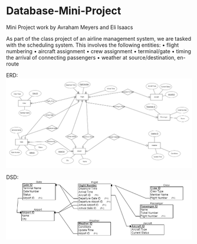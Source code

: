 # Database-Mini-Project
Mini Project work by Avraham Meyers and Eli Isaacs

As part of the class project of an airline management system, we are tasked with the scheduling system.
This involves the following entities:
• flight numbering
• aircraft assignment
• crew assignment
• terminal/gate
• timing the arrival of connecting passengers
• weather at source/destination, en-route

ERD:
![alt text](<Stage 1/erd.png>)


DSD:
![alt text](<Stage 1/DSD.png>)